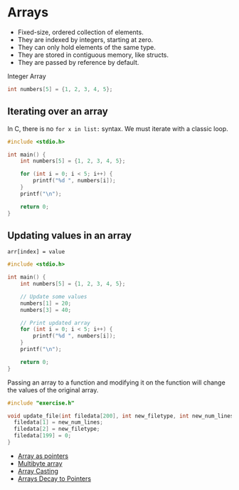 # Arrays

- Fixed-size, ordered collection of elements.
- They are indexed by integers, starting at zero.
- They can only hold elements of the same type.
- They are stored in contiguous memory, like structs.
- They are passed by reference by default.

Integer Array

```c
int numbers[5] = {1, 2, 3, 4, 5};
```

## Iterating over an array

In C, there is no `for x in list:` syntax. We must iterate with a classic loop.

```c
#include <stdio.h>

int main() {
    int numbers[5] = {1, 2, 3, 4, 5};

    for (int i = 0; i < 5; i++) {
        printf("%d ", numbers[i]);
    }
    printf("\n");

    return 0;
}
```

## Updating values in an array

`arr[index] = value`

```c
#include <stdio.h>

int main() {
    int numbers[5] = {1, 2, 3, 4, 5};

    // Update some values
    numbers[1] = 20;
    numbers[3] = 40;

    // Print updated array
    for (int i = 0; i < 5; i++) {
        printf("%d ", numbers[i]);
    }
    printf("\n");

    return 0;
}
```

Passing an array to a function and modifying it on the function will change the values of the original array.

```c
#include "exercise.h"

void update_file(int filedata[200], int new_filetype, int new_num_lines){
  filedata[1] = new_num_lines;
  filedata[2] = new_filetype;
  filedata[199] = 0;
}
```

- [Array as pointers](./arrays_as_pointers.md)
- [Multibyte array](./multibyte_array.md.md)
- [Array Casting](./array_casting.md)
- [Arrays Decay to Pointers](./array_decay_to_pointers.md)
